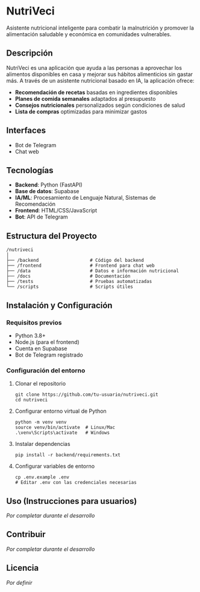 # NutriVeci

Asistente nutricional inteligente para combatir la malnutrición y promover la alimentación saludable y económica en comunidades vulnerables.

## Descripción

NutriVeci es una aplicación que ayuda a las personas a aprovechar los alimentos disponibles en casa y mejorar sus hábitos alimenticios sin gastar más. A través de un asistente nutricional basado en IA, la aplicación ofrece:

- **Recomendación de recetas** basadas en ingredientes disponibles
- **Planes de comida semanales** adaptados al presupuesto
- **Consejos nutricionales** personalizados según condiciones de salud
- **Lista de compras** optimizadas para minimizar gastos

## Interfaces

- Bot de Telegram
- Chat web

## Tecnologías

- **Backend**: Python (FastAPI)
- **Base de datos**: Supabase
- **IA/ML**: Procesamiento de Lenguaje Natural, Sistemas de Recomendación
- **Frontend**: HTML/CSS/JavaScript
- **Bot**: API de Telegram

## Estructura del Proyecto

```
/nutriveci
│
├── /backend                   # Código del backend
├── /frontend                  # Frontend para chat web
├── /data                      # Datos e información nutricional
├── /docs                      # Documentación
├── /tests                     # Pruebas automatizadas
└── /scripts                   # Scripts útiles
```

## Instalación y Configuración

### Requisitos previos

- Python 3.8+
- Node.js (para el frontend)
- Cuenta en Supabase
- Bot de Telegram registrado

### Configuración del entorno

1. Clonar el repositorio
   ```
   git clone https://github.com/tu-usuario/nutriveci.git
   cd nutriveci
   ```

2. Configurar entorno virtual de Python
   ```
   python -m venv venv
   source venv/bin/activate  # Linux/Mac
   .\venv\Scripts\activate   # Windows
   ```

3. Instalar dependencias
   ```
   pip install -r backend/requirements.txt
   ```

4. Configurar variables de entorno
   ```
   cp .env.example .env
   # Editar .env con las credenciales necesarias
   ```

## Uso (Instrucciones para usuarios)

_Por completar durante el desarrollo_

## Contribuir

_Por completar durante el desarrollo_

## Licencia

_Por definir_ 